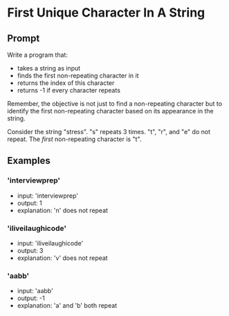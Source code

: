 # First Unique Character In A String

## Prompt

Write a program that:

- takes a string as input
- finds the first non-repeating character in it
- returns the index of this character
- returns -1 if every character repeats

Remember, the objective is not just to find a non-repeating character but to identify the first non-repeating character based on its appearance in the string.

Consider the string "stress". "s" repeats 3 times. "t", "r", and "e" do not repeat. The _first_ non-repeating character is "t".

## Examples

### 'interviewprep'

- input: 'interviewprep'
- output: 1
- explanation: 'n' does not repeat

### 'iliveilaughicode'

- input: 'iliveilaughicode'
- output: 3
- explanation: 'v' does not repeat

### 'aabb'

- input: 'aabb'
- output: -1
- explanation: 'a' and 'b' both repeat
